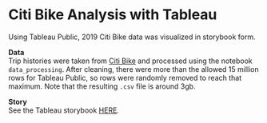 # Citi Bike Analysis with Tableau
Using Tableau Public, 2019 Citi Bike data was visualized in storybook form.

**Data**  
Trip histories were taken from [Citi Bike](https://www.citibikenyc.com/system-data) and processed using the notebook `data_processing`. After cleaning, there were more than the allowed 15 million rows for Tableau Public, so rows were randomly removed to reach that maximum. Note that the resulting `.csv` file is around 3gb.

**Story**  
See the Tableau storybook [HERE](https://public.tableau.com/profile/john.loper#!/vizhome/CitiBike_15832919289460/Story1).
